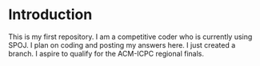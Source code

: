 # Introduction
This is my first repository. I am a competitive coder who is currently using SPOJ. I plan on coding and posting my answers here.
I just created a branch.
I aspire to qualify for the ACM-ICPC regional finals.



